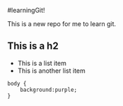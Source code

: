 #learningGit!

This is a new repo for me to learn git.

## This is a h2

- This is a list item
- This is another list item

```
body {
    background:purple;
}
```